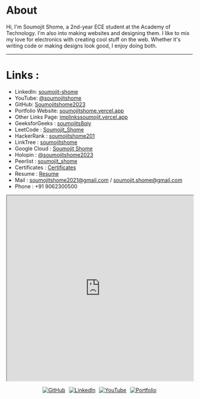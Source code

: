 # About

Hi, I'm Soumojit Shome, a 2nd-year ECE student at the Academy of Technology. I'm also into making websites and designing them. I like to mix my love for electronics with creating cool stuff on the web. Whether it's writing code or making designs look good, I enjoy doing both.

---

# Links :

- LinkedIn: [soumojit-shome](https://www.linkedin.com/in/soumojit-shome)
- YouTube: [@soumojitshome](https://youtube.com/@soumojitshome)
- GitHub: [Soumojitshome2023](https://github.com/Soumojitshome2023)
- Portfolio Website: [soumojitshome.vercel.app](https://soumojitshome.vercel.app)
- Other Links Page: [implinkssoumojit.vercel.app](https://implinkssoumojit.vercel.app)
- GeeksforGeeks : [soumojits8qiy](https://auth.geeksforgeeks.org/user/soumojits8qiy)
- LeetCode : [Soumojit_Shome](https://leetcode.com/Soumojit_Shome/)
- HackerRank : [soumojitshome201](https://www.hackerrank.com/soumojitshome201?hr_r=1)
- LinkTree : [soumojitshome](https://linktr.ee/soumojitshome)
- Google Cloud : [Soumojit Shome](https://www.cloudskillsboost.google/public_profiles/987a5721-fedc-48e5-a9eb-f19e813782bd)
- Holopin : [@soumojitshome2023](https://www.holopin.io/@soumojitshome2023#)
- Peerlist : [soumojit_shome](https://peerlist.io/soumojit_shome)
- Certificates : [Certificates](https://www.linkedin.com/in/soumojit-shome/details/certifications/)
- Resume : [Resume](https://drive.google.com/file/d/11Q2jRHf40tcqbG9fF_H4CdAWA4G1ikXL/view?usp=drive_link)
- Mail  : soumojitshome2021@gmail.com / soumojit.shome@gmail.com
- Phone : +91 9062300500




<iframe src="https://drive.google.com/file/d/11Q2jRHf40tcqbG9fF_H4CdAWA4G1ikXL/preview" width="100%" height="500px"></iframe>

<br>

<!-- # Connect with me :   -->

<div style="display: flex; justify-content: center; flex-wrap: wrap; gap: 10px;">
 
[![GitHub](https://img.shields.io/badge/github-%2324292e.svg?&style=for-the-badge&logo=github&logoColor=white)](https://github.com/Soumojitshome2023) 

[![LinkedIn](https://img.shields.io/badge/linkedin-%231E77B5.svg?&style=for-the-badge&logo=linkedin&logoColor=white)](https://www.linkedin.com/in/soumojit-shome-90a190241)
  
[![YouTube](https://img.shields.io/badge/youtube-%23EE4831.svg?&style=for-the-badge&logo=youtube&logoColor=white)](https://youtube.com/@soumojitshome)

[![Portfolio](https://img.shields.io/badge/Portfolio-%23000000.svg?style=for-the-badge&logo=vercel&logoColor=white)](https://www.soumojitshome.me/)
  
</div>

<br>